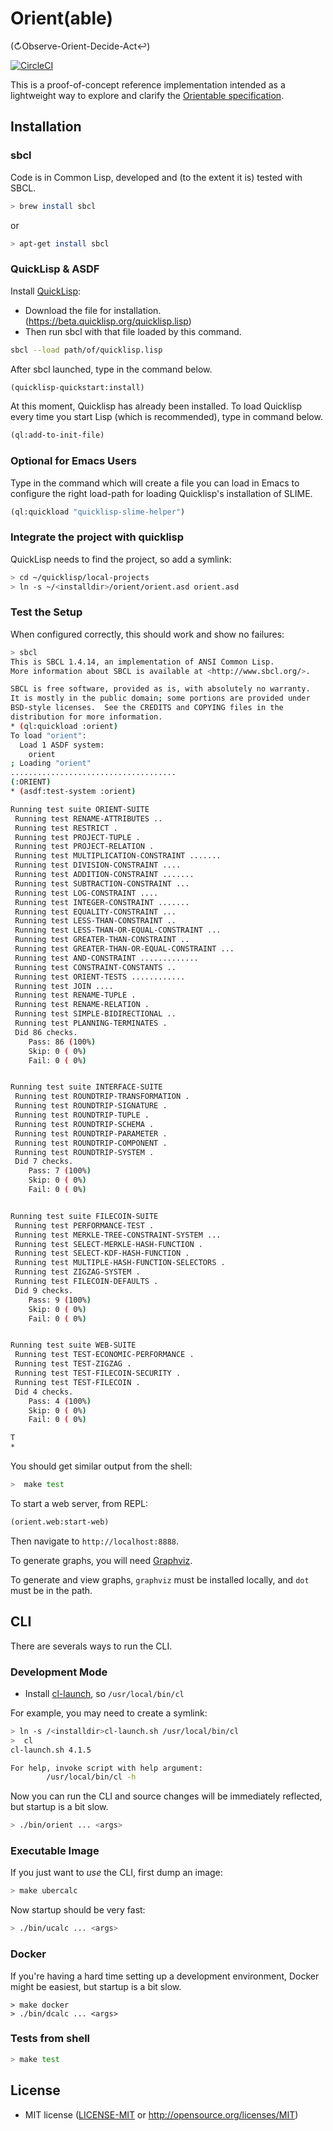 # Orient(able)
(↻Observe-Orient-Decide-Act↩)

[![CircleCI](https://circleci.com/gh/filecoin-project/orient/tree/master.svg?style=svg)](https://circleci.com/gh/filecoin-project/orient/tree/master)

This is a proof-of-concept reference implementation intended as a lightweight way to explore and clarify the [Orientable specification](https://docs.google.com/document/d/1zjWHegvZwTgvU4fOAjUbIwMwQyfPzHoXJVTX8iR--2E/edit#heading=h.2jf8rxk263pw).

## Installation

### sbcl

Code is in Common Lisp, developed and (to the extent it is) tested with SBCL.
```bash
> brew install sbcl
```

or
```bash
> apt-get install sbcl
```

### QuickLisp & ASDF

Install [QuickLisp](https://www.quicklisp.org):

- Download the file for installation. (https://beta.quicklisp.org/quicklisp.lisp)
- Then run sbcl with that file loaded by this command.

```sh
sbcl --load path/of/quicklisp.lisp
```

After sbcl launched, type in the command below.

```lisp
(quicklisp-quickstart:install)
```

At this moment, Quicklisp has already been installed. To load Quicklisp every time you start Lisp (which is recommended), type in command below.

```lisp
(ql:add-to-init-file)
```

### Optional for Emacs Users

Type in the command which will create a file you can load in Emacs to configure the right load-path for loading Quicklisp's installation of SLIME.

```lisp
(ql:quickload "quicklisp-slime-helper")
```

### Integrate the project with quicklisp

QuickLisp needs to find the project, so add a symlink:

```bash
> cd ~/quicklisp/local-projects
> ln -s ~/<installdir>/orient/orient.asd orient.asd
```

### Test the Setup

When configured correctly, this should work and show no failures:

```bash
> sbcl
This is SBCL 1.4.14, an implementation of ANSI Common Lisp.
More information about SBCL is available at <http://www.sbcl.org/>.

SBCL is free software, provided as is, with absolutely no warranty.
It is mostly in the public domain; some portions are provided under
BSD-style licenses.  See the CREDITS and COPYING files in the
distribution for more information.
* (ql:quickload :orient)
To load "orient":
  Load 1 ASDF system:
    orient
; Loading "orient"
.....................................
(:ORIENT)
* (asdf:test-system :orient)

Running test suite ORIENT-SUITE
 Running test RENAME-ATTRIBUTES ..
 Running test RESTRICT .
 Running test PROJECT-TUPLE .
 Running test PROJECT-RELATION .
 Running test MULTIPLICATION-CONSTRAINT .......
 Running test DIVISION-CONSTRAINT ....
 Running test ADDITION-CONSTRAINT .......
 Running test SUBTRACTION-CONSTRAINT ...
 Running test LOG-CONSTRAINT ....
 Running test INTEGER-CONSTRAINT .......
 Running test EQUALITY-CONSTRAINT ...
 Running test LESS-THAN-CONSTRAINT ..
 Running test LESS-THAN-OR-EQUAL-CONSTRAINT ...
 Running test GREATER-THAN-CONSTRAINT ..
 Running test GREATER-THAN-OR-EQUAL-CONSTRAINT ...
 Running test AND-CONSTRAINT .............
 Running test CONSTRAINT-CONSTANTS ..
 Running test ORIENT-TESTS ............
 Running test JOIN ....
 Running test RENAME-TUPLE .
 Running test RENAME-RELATION .
 Running test SIMPLE-BIDIRECTIONAL ..
 Running test PLANNING-TERMINATES .
 Did 86 checks.
    Pass: 86 (100%)
    Skip: 0 ( 0%)
    Fail: 0 ( 0%)


Running test suite INTERFACE-SUITE
 Running test ROUNDTRIP-TRANSFORMATION .
 Running test ROUNDTRIP-SIGNATURE .
 Running test ROUNDTRIP-TUPLE .
 Running test ROUNDTRIP-SCHEMA .
 Running test ROUNDTRIP-PARAMETER .
 Running test ROUNDTRIP-COMPONENT .
 Running test ROUNDTRIP-SYSTEM .
 Did 7 checks.
    Pass: 7 (100%)
    Skip: 0 ( 0%)
    Fail: 0 ( 0%)


Running test suite FILECOIN-SUITE
 Running test PERFORMANCE-TEST .
 Running test MERKLE-TREE-CONSTRAINT-SYSTEM ...
 Running test SELECT-MERKLE-HASH-FUNCTION .
 Running test SELECT-KDF-HASH-FUNCTION .
 Running test MULTIPLE-HASH-FUNCTION-SELECTORS .
 Running test ZIGZAG-SYSTEM .
 Running test FILECOIN-DEFAULTS .
 Did 9 checks.
    Pass: 9 (100%)
    Skip: 0 ( 0%)
    Fail: 0 ( 0%)


Running test suite WEB-SUITE
 Running test TEST-ECONOMIC-PERFORMANCE .
 Running test TEST-ZIGZAG .
 Running test TEST-FILECOIN-SECURITY .
 Running test TEST-FILECOIN .
 Did 4 checks.
    Pass: 4 (100%)
    Skip: 0 ( 0%)
    Fail: 0 ( 0%)

T
*
```

You should get similar output from the shell:

```bash
>  make test
```

To start a web server, from REPL:

```lisp
(orient.web:start-web)
```

Then navigate to `http://localhost:8888`.

To generate graphs, you will need [Graphviz](https://www.graphviz.org/).

To generate and view graphs, `graphviz` must be installed locally, and `dot` must be in the path.


## CLI

There are severals ways to run the CLI.

### Development Mode

- Install [cl-launch](https://www.cliki.net/cl-launch), so `/usr/local/bin/cl`

For example, you may need to create a symlink:
```bash
> ln -s /<installdir>cl-launch.sh /usr/local/bin/cl
>  cl
cl-launch.sh 4.1.5

For help, invoke script with help argument:
        /usr/local/bin/cl -h
```

Now you can run the CLI and source changes will be immediately reflected, but startup is a bit slow.
```bash
> ./bin/orient ... <args>
```

### Executable Image

If you just want to *use* the CLI, first dump an image:

```bash
> make ubercalc
```

Now startup should be very fast:

```bash
> ./bin/ucalc ... <args>
```

### Docker

If you're having a hard time setting up a development environment, Docker might be easiest, but startup is a bit slow.

```docker
> make docker
> ./bin/dcalc ... <args>
```

### Tests from shell

```bash
> make test
```

## License

- MIT license ([LICENSE-MIT](LICENSE-MIT) or http://opensource.org/licenses/MIT)
